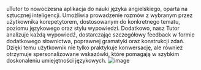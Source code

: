 uTutor to nowoczesna aplikacja do nauki języka angielskiego, oparta na sztucznej inteligencji. Umożliwia prowadzenie rozmów z wybranym przez użytkownika korepetytorem, dostosowanym do konkretnego tematu, poziomu językowego oraz stylu wypowiedzi. Dodatkowo, nasz Tutor analizuje każdą wypowiedź, dostarczając szczegółowy feedback w formie dodatkowego słownictwa, poprawnej gramatyki oraz konstrukcji zdań. Dzięki temu użytkownik nie tylko praktykuje konwersację, ale również otrzymuje spersonalizowane wskazówki, które pomagają w szybkim doskonaleniu umiejętności językowych.
![image](https://github.com/user-attachments/assets/9faf35c4-12ab-47ad-840b-d96d31b8e462)
